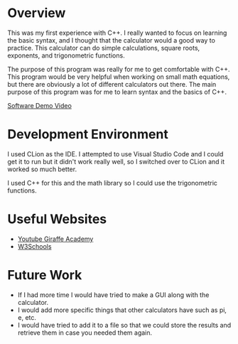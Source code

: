 # Overview

This was my first experience with C++. I really wanted to focus on learning the basic syntax, and I thought that the calculator would a good way to practice. This calculator can do simple calculations, square roots, exponents, and trigonometric functions.

The purpose of this program was really for me to get comfortable with C++. This program would be very helpful when working on small math equations, but there are obviously a lot of different calculators out there. The main purpose of this program was for me to learn syntax and the basics of C++.

[Software Demo Video](https://www.youtube.com/watch?v=l393Lg30SPo)

# Development Environment

I used CLion as the IDE. I attempted to use Visual Studio Code and I could get it to run but it didn't work really well, so I switched over to CLion and it worked so much better. 

I used C++ for this and the math library so I could use the trigonometric functions.

# Useful Websites

- [Youtube Giraffe Academy](https://www.youtube.com/watch?v=vLnPwxZdW4Y)
- [W3Schools](https://www.w3schools.com/cpp/default.asp)

# Future Work

- If I had more time I would have tried to make a GUI along with the calculator.
- I would add more specific things that other calculators have such as pi, e, etc.
- I would have tried to add it to a file so that we could store the results and retrieve them in case you needed them again.